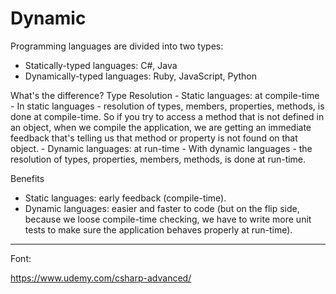 ﻿# Dynamic

Programming languages are divided into two types:
- Statically-typed languages: C#, Java
- Dynamically-typed languages: Ruby, JavaScript, Python

What's the difference?
	Type Resolution
	- Static languages: at compile-time
		- In static languages - resolution of types, members, properties, methods, is done at compile-time. So if you try to
		access a method that is not defined in an object, when we compile the application, we are getting an immediate feedback
		that's telling us that method or property is not found on that object.
	- Dynamic languages: at run-time
		- With dynamic languages - the resolution of types, properties, members, methods, is done at run-time.

Benefits
- Static languages: early feedback (compile-time).
- Dynamic languages: easier and faster to code (but on the flip side, because we loose compile-time checking, we have
to write more unit tests to make sure the application behaves properly at run-time).


-------------------------------------------------------------------------------------------------------------
Font:

https://www.udemy.com/csharp-advanced/